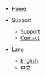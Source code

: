 * [Home](/)


* Support

  * [Support](support.md)
  * [Contact](contact.md)

* Lang

    * [English](/)
    * [中文](/zh-cn/)